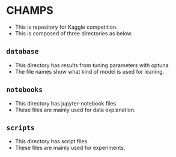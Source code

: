 # CHAMPS
- This is repository for Kaggle competition.
- This is composed of three directories as below.

## `database`
- This directory has results from tuning parameters with optuna.
- The file names show what kind of model is used for leaning.

## `notebooks`
- This directory has jupyter-notebook files.
- These files are mainly used for data explanation.

## `scripts`
- This directory has script files.
- These files are mainly used for experiments.